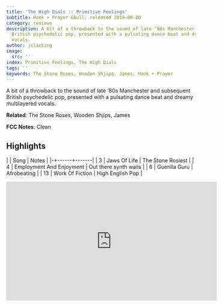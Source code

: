 ```yaml
---
title: 'The High Dials :: Primitive Feelings'
subtitle: Hook + Prayer &bull; released 2019-09-20
category: reviews
description: A bit of a throwback to the sound of late ‘80s Manchester and subsequent
  British psychedelic pop, presented with a pulsating dance beat and dreamy multilayered
  vocals.
author: jclacking
image:
  src: ''
index: Primitive Feelings, The High Dials
tags: ''
keywords: The Stone Roses, Wooden Shjips, James, Hook + Prayer
---
```

A bit of a throwback to the sound of late ‘80s Manchester and subsequent British psychedelic pop, presented with a pulsating dance beat and dreamy multilayered vocals.<!--more-->

**Related**: The Stone Roses, Wooden Shjips, James

**FCC Notes**: Clean

## Highlights

| | Song | Notes |
|-+------+-------|
| 3 | Jaws Of Life | The Stone Rosiest |
| 4 | Employment And Enjoyment | Out there synth wails |
| 6 | Guerilla Guru | Afrobeating |
| 13 | Work Of Fiction | High English Pop |

<div class="tlo-detail-video"><iframe width="560" height="315" src="https://www.youtube.com/embed/TWOJJWX_7Xs" frameborder="0" allow="autoplay; encrypted-media" allowfullscreen></iframe></div>

